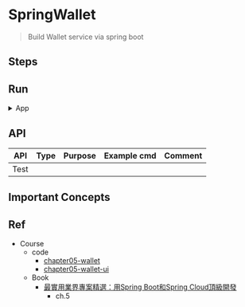 # SpringWallet

> Build Wallet service via spring boot


## Steps


## Run

<details>
<summary>App</summary>

```bash
#---------------------------
# Run app
#---------------------------

# build
mvn package

# run
java -jar <built_jar>
```

</details>

## API

| API | Type | Purpose | Example cmd | Comment|
| ----- | -------- | ---- | ----- | ---- |
| Test |  | | |



## Important Concepts

## Ref

- Course
    - code
        - [chapter05-wallet](https://github.com/yennanliu/SpringPlayground/tree/main/courses/springBoot_springCloud_%E9%A0%82%E7%B4%9A%E9%96%8B%E7%99%BC_src_code/chapter05-wallet)
        - [chapter05-wallet-ui](https://github.com/yennanliu/SpringPlayground/tree/main/courses/springBoot_springCloud_%E9%A0%82%E7%B4%9A%E9%96%8B%E7%99%BC_src_code/chapter05-wallet-ui)
    - Book
        - [最實用業界專案精選：用Spring Boot和Spring Cloud頂級開發](https://www.books.com.tw/products/0010923547)
            - ch.5
